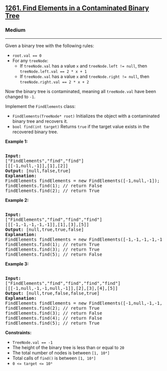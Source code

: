 ### <h2><a href="https://leetcode.com/problems/find-elements-in-a-contaminated-binary-tree/">1261. Find Elements in a Contaminated Binary Tree</a></h2>  
<h3>Medium</h3>  
<hr>  
<div>  
<p>Given a binary tree with the following rules:</p>  
<ul>  
<li><code>root.val == 0</code></li>  
<li>For any <code>treeNode</code>:
    <ul>
        <li>If <code>treeNode.val</code> has a value <code>x</code> and <code>treeNode.left != null</code>, then <code>treeNode.left.val == 2 * x + 1</code></li>
        <li>If <code>treeNode.val</code> has a value <code>x</code> and <code>treeNode.right != null</code>, then <code>treeNode.right.val == 2 * x + 2</code></li>
    </ul>
</li>  
</ul>  

<p>Now the binary tree is contaminated, meaning all <code>treeNode.val</code> have been changed to <code>-1</code>.</p>  

<p>Implement the <code>FindElements</code> class:</p>  

<ul>  
<li><code>FindElements(TreeNode* root)</code> Initializes the object with a contaminated binary tree and recovers it.</li>  
<li><code>bool find(int target)</code> Returns <code>true</code> if the target value exists in the recovered binary tree.</li>  
</ul>  

<p><strong>Example 1:</strong></p>  
<pre>  
<strong>Input:</strong>
["FindElements","find","find"]
[[[-1,null,-1]],[1],[2]]
<strong>Output:</strong> [null,false,true]
<strong>Explanation:</strong>
FindElements findElements = new FindElements([-1,null,-1]);  
findElements.find(1); // return False  
findElements.find(2); // return True  
</pre>  

<p><strong>Example 2:</strong></p>  
<pre>  
<strong>Input:</strong>
["FindElements","find","find","find"]
[[[-1,-1,-1,-1,-1]],[1],[3],[5]]
<strong>Output:</strong> [null,true,true,false]
<strong>Explanation:</strong>
FindElements findElements = new FindElements([-1,-1,-1,-1,-1]);  
findElements.find(1); // return True  
findElements.find(3); // return True  
findElements.find(5); // return False  
</pre>  

<p><strong>Example 3:</strong></p>  
<pre>  
<strong>Input:</strong>
["FindElements","find","find","find","find"]
[[[-1,null,-1,-1,null,-1]],[2],[3],[4],[5]]
<strong>Output:</strong> [null,true,false,false,true]
<strong>Explanation:</strong>
FindElements findElements = new FindElements([-1,null,-1,-1,null,-1]);  
findElements.find(2); // return True  
findElements.find(3); // return False  
findElements.find(4); // return False  
findElements.find(5); // return True  
</pre>  

<p><strong>Constraints:</strong></p>  
<ul>  
<li><code>TreeNode.val == -1</code></li>  
<li>The height of the binary tree is less than or equal to <code>20</code></li>  
<li>The total number of nodes is between <code>[1, 10⁴]</code></li>  
<li>Total calls of <code>find()</code> is between <code>[1, 10⁴]</code></li>  
<li><code>0 <= target <= 10⁶</code></li>  
</ul>  
</div>  
